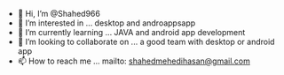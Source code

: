 - 👋 Hi, I’m @Shahed966
- 👀 I’m interested in ... desktop and androappsapp 
- 🌱 I’m currently learning ... JAVA and android app development
- 💞️ I’m looking to collaborate on ... a good team with desktop or android app
- 📫 How to reach me ... mailto: shahedmehedihasan@gmail.com

<!---
Shahed966/Shahed966 is a ✨ special ✨ repository because its `README.md` (this file) appears on your GitHub profile.
You can click the Preview link to take a look at your changes.
--->
